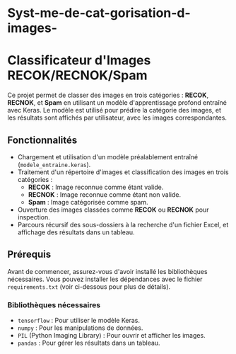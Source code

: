 # Syst-me-de-cat-gorisation-d-images-

# Classificateur d'Images RECOK/RECNOK/Spam

Ce projet permet de classer des images en trois catégories : **RECOK**, **RECNOK**, et **Spam** en utilisant un modèle d'apprentissage profond entraîné avec Keras. Le modèle est utilisé pour prédire la catégorie des images, et les résultats sont affichés par utilisateur, avec les images correspondantes.

## Fonctionnalités

- Chargement et utilisation d'un modèle préalablement entraîné (`modele_entraine.keras`).
- Traitement d'un répertoire d'images et classification des images en trois catégories :
  - **RECOK** : Image reconnue comme étant valide.
  - **RECNOK** : Image reconnue comme étant non valide.
  - **Spam** : Image catégorisée comme spam.
- Ouverture des images classées comme **RECOK** ou **RECNOK** pour inspection.
- Parcours récursif des sous-dossiers à la recherche d'un fichier Excel, et affichage des résultats dans un tableau.

## Prérequis

Avant de commencer, assurez-vous d'avoir installé les bibliothèques nécessaires. Vous pouvez installer les dépendances avec le fichier `requirements.txt` (voir ci-dessous pour plus de détails).

### Bibliothèques nécessaires

- `tensorflow` : Pour utiliser le modèle Keras.
- `numpy` : Pour les manipulations de données.
- `PIL` (Python Imaging Library) : Pour ouvrir et afficher les images.
- `pandas` : Pour gérer les résultats dans un tableau.


